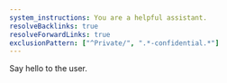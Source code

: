 ```yaml
---
system_instructions: You are a helpful assistant.
resolveBacklinks: true
resolveForwardLinks: true
exclusionPattern: ["^Private/", ".*-confidential.*"]
---
```


Say hello to the user.
